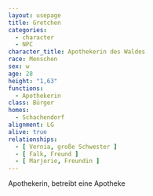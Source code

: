 ```yaml
---
layout: usepage
title: Gretchen
categories:
  - character
  - NPC
character_title: Apothekerin des Waldes
race: Menschen
sex: w
age: 28
height: "1,63"
functions:
  - Apothekerin
class: Bürger
homes:
  - Schachendorf
alignment: LG
alive: true
relationships:
  - [ Vernia, große Schwester ]
  - [ Falk, Freund ]
  - [ Marjorie, Freundin ]
---
```


Apothekerin, betreibt eine Apotheke